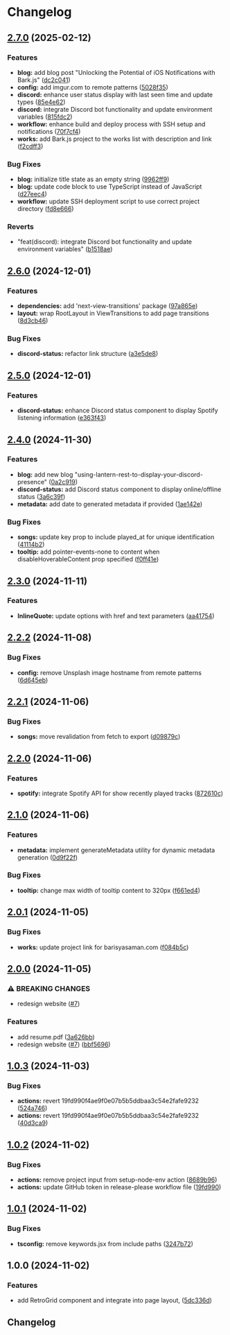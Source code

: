 # Changelog

## [2.7.0](https://github.com/chimpdev/bencan.net/compare/v2.6.0...v2.7.0) (2025-02-12)


### Features

* **blog:** add blog post "Unlocking the Potential of iOS Notifications with Bark.js" ([dc2c041](https://github.com/chimpdev/bencan.net/commit/dc2c04140551bebfb61e09a141caa75b6ca67d67))
* **config:** add imgur.com to remote patterns ([5028f35](https://github.com/chimpdev/bencan.net/commit/5028f3592954c3c5bf6c54da0ebea5e9a35010cf))
* **discord:** enhance user status display with last seen time and update types ([85e4e62](https://github.com/chimpdev/bencan.net/commit/85e4e629e7b4414db2ed1f2e047a16beb50e263f))
* **discord:** integrate Discord bot functionality and update environment variables ([815fdc2](https://github.com/chimpdev/bencan.net/commit/815fdc224d3e69ec79fda5de5571e355082e75bd))
* **workflow:** enhance build and deploy process with SSH setup and notifications ([70f7cf4](https://github.com/chimpdev/bencan.net/commit/70f7cf45d3bfb8de2dfd5b7710c2dff309242694))
* **works:** add Bark.js project to the works list with description and link ([f2cdff3](https://github.com/chimpdev/bencan.net/commit/f2cdff3cb4bbd1fa6b2464ff3834b3073e9d89d5))


### Bug Fixes

* **blog:** initialize title state as an empty string ([9962ff9](https://github.com/chimpdev/bencan.net/commit/9962ff9f7aa2bf6e60c95f150f3566c8890aab3e))
* **blog:** update code block to use TypeScript instead of JavaScript ([d27eec4](https://github.com/chimpdev/bencan.net/commit/d27eec453db867e0d53a258e3f8d49171fbf12ed))
* **workflow:** update SSH deployment script to use correct project directory ([fd8e666](https://github.com/chimpdev/bencan.net/commit/fd8e666dfa786da33799584efaceb9ff28eab2f8))


### Reverts

* "feat(discord): integrate Discord bot functionality and update environment variables" ([b1518ae](https://github.com/chimpdev/bencan.net/commit/b1518ae1210e802afc894d03a8a6eb9be6c803f9))

## [2.6.0](https://github.com/chimpdev/bencan.net/compare/v2.5.0...v2.6.0) (2024-12-01)


### Features

* **dependencies:** add 'next-view-transitions' package ([97a865e](https://github.com/chimpdev/bencan.net/commit/97a865eeb1dd53ad6d6394b2e9c47ff22dad4a9c))
* **layout:** wrap RootLayout in ViewTransitions to add page transitions ([8d3cb46](https://github.com/chimpdev/bencan.net/commit/8d3cb4664d3106cb94d20580a3e420e0d6013ae2))


### Bug Fixes

* **discord-status:** refactor link structure ([a3e5de8](https://github.com/chimpdev/bencan.net/commit/a3e5de88321907a5d394fbcd06d1cbfd9fdbfba9))

## [2.5.0](https://github.com/chimpdev/bencan.net/compare/v2.4.0...v2.5.0) (2024-12-01)


### Features

* **discord-status:** enhance Discord status component to display Spotify listening information ([e363f43](https://github.com/chimpdev/bencan.net/commit/e363f435ba2c447e36e8c558b3f1140c418bc6e7))

## [2.4.0](https://github.com/chimpdev/bencan.net/compare/v2.3.0...v2.4.0) (2024-11-30)


### Features

* **blog:** add new blog "using-lantern-rest-to-display-your-discord-presence" ([0a2c919](https://github.com/chimpdev/bencan.net/commit/0a2c9192b6d22d6ccf34b81638a5ac19e93ab687))
* **discord-status:** add Discord status component to display online/offline status ([3a6c39f](https://github.com/chimpdev/bencan.net/commit/3a6c39f3ff0a1d62456ccc10370d7dfad5bc80f0))
* **metadata:** add date to generated metadata if provided ([1ae142e](https://github.com/chimpdev/bencan.net/commit/1ae142ec79e4f4925828d2b563e72c2e1fe7f05e))


### Bug Fixes

* **songs:** update key prop to include played_at for unique identification ([41114b2](https://github.com/chimpdev/bencan.net/commit/41114b202a4c5bf615abb63319afce575bd6c83d))
* **tooltip:** add pointer-events-none to content when disableHoverableContent prop specified ([f0ff41e](https://github.com/chimpdev/bencan.net/commit/f0ff41e93c9f2493b81950cda52251a75c3619ab))

## [2.3.0](https://github.com/chimpdev/bencan.net/compare/v2.2.2...v2.3.0) (2024-11-11)


### Features

* **InlineQuote:** update options with href and text parameters ([aa41754](https://github.com/chimpdev/bencan.net/commit/aa41754f9adc4a3713fb70d0133cc1bb1d3ebdc0))

## [2.2.2](https://github.com/chimpdev/bencan.net/compare/v2.2.1...v2.2.2) (2024-11-08)


### Bug Fixes

* **config:** remove Unsplash image hostname from remote patterns ([6d645eb](https://github.com/chimpdev/bencan.net/commit/6d645ebeebaeb5c109b2386dc0074f74f6d8e7e7))

## [2.2.1](https://github.com/chimpdev/bencan.net/compare/v2.2.0...v2.2.1) (2024-11-06)


### Bug Fixes

* **songs:** move revalidation from fetch to export ([d09879c](https://github.com/chimpdev/bencan.net/commit/d09879c06fa94a54f1433bb0587edbd0d2f70216))

## [2.2.0](https://github.com/chimpdev/bencan.net/compare/v2.1.0...v2.2.0) (2024-11-06)


### Features

* **spotify:** integrate Spotify API for show recently played tracks ([872610c](https://github.com/chimpdev/bencan.net/commit/872610c7d642c4b55d85e3688c011ee045b69a58))

## [2.1.0](https://github.com/chimpdev/bencan.net/compare/v2.0.1...v2.1.0) (2024-11-06)


### Features

* **metadata:** implement generateMetadata utility for dynamic metadata generation ([0d9f22f](https://github.com/chimpdev/bencan.net/commit/0d9f22f2051d9380f7db5e63d9c04848dfdd84e9))


### Bug Fixes

* **tooltip:** change max width of tooltip content to 320px ([f661ed4](https://github.com/chimpdev/bencan.net/commit/f661ed48d975e5c638fc5dfcdfb829426f3f0209))

## [2.0.1](https://github.com/chimpdev/bencan.net/compare/v2.0.0...v2.0.1) (2024-11-05)


### Bug Fixes

* **works:** update project link for barisyasaman.com ([f084b5c](https://github.com/chimpdev/bencan.net/commit/f084b5c46f6764cf12e82caac91db61f7647c6fa))

## [2.0.0](https://github.com/chimpdev/bencan.net/compare/v1.0.3...v2.0.0) (2024-11-05)


### ⚠ BREAKING CHANGES

* redesign website ([#7](https://github.com/chimpdev/bencan.net/issues/7))

### Features

* add resume.pdf ([3a626bb](https://github.com/chimpdev/bencan.net/commit/3a626bb25bcc8f74b117af74788097b3d09fa192))
* redesign website ([#7](https://github.com/chimpdev/bencan.net/issues/7)) ([bbf5696](https://github.com/chimpdev/bencan.net/commit/bbf569605134e5dbcc7676ef40098b2e3b967053))

## [1.0.3](https://github.com/chimpdev/bencan.net/compare/v1.0.2...v1.0.3) (2024-11-03)


### Bug Fixes

* **actions:** revert 19fd990f4ae9f0e07b5b5ddbaa3c54e2fafe9232 ([524a746](https://github.com/chimpdev/bencan.net/commit/524a7463feeb78609344859b039e3e3f9ef60b7e))
* **actions:** revert 19fd990f4ae9f0e07b5b5ddbaa3c54e2fafe9232 ([40d3ca9](https://github.com/chimpdev/bencan.net/commit/40d3ca9bd4bad308f065fceb95766827f85ffcd9))

## [1.0.2](https://github.com/chimpdev/bencan.net/compare/v1.0.1...v1.0.2) (2024-11-02)


### Bug Fixes

* **actions:** remove project input from setup-node-env action ([8689b96](https://github.com/chimpdev/bencan.net/commit/8689b966c082338139e49cfcb0c01979b9f11b43))
* **actions:** update GitHub token in release-please workflow file ([19fd990](https://github.com/chimpdev/bencan.net/commit/19fd990f4ae9f0e07b5b5ddbaa3c54e2fafe9232))

## [1.0.1](https://github.com/chimpdev/bencan.net/compare/v1.0.0...v1.0.1) (2024-11-02)


### Bug Fixes

* **tsconfig:** remove keywords.jsx from include paths ([3247b72](https://github.com/chimpdev/bencan.net/commit/3247b722bd2cabd09a4240d8ed7aef98ceb7da0f))

## 1.0.0 (2024-11-02)


### Features

* add RetroGrid component and integrate into page layout, ([5dc336d](https://github.com/chimpdev/bencan.net/commit/5dc336dc5c94a839f9abcaccb5102858765cb92a))

## Changelog
